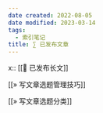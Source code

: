 ```yaml
---
date created: 2022-08-05
date modified: 2023-03-14
tags:
  - 索引笔记
title: ∑ 已发布文章
---
```


x:: [[🏹 已发布长文]]

[[» 写文章选题管理技巧]]

[[» 写文章选题分类]]
